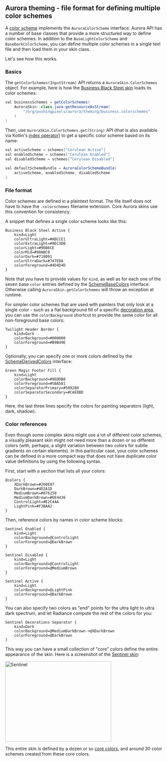 ## Aurora theming - file format for defining multiple color schemes

A [color scheme](colorschemes.md) implements the `AuroraColorScheme` interface. Aurora API has a number of base classes that provide a more structured way to define color schemes. In addition to the `BaseLightColorScheme` and `BaseDarkColorScheme`, you can define multiple color schemes in a single text file and then load them in your skin class.

Let's see how this works.

### Basics

The `getColorSchemes(InputStream)` API returns a `AuroraSkin.ColorSchemes` object. For example, here is how the [Business Black Steel skin](toneddown.md#business-black-steel) loads its color schemes:

```java
val businessSchemes = getColorSchemes(
    AuroraSkin::class.java.getResourceAsStream(
        "/org/pushingpixels/aurora/theming/business.colorschemes"
    )
)
```

Then, use `AuroraSkin.ColorSchemes.get(String)` API (that is also available via Kotlin's [index operator](https://kotlinlang.org/api/latest/jvm/stdlib/kotlin/-array/get.html)) to get a specific color scheme based on its name:

```java
val activeScheme = schemes["Cerulean Active"]
val enabledScheme = schemes["Cerulean Enabled"]
val disabledScheme = schemes["Cerulean Disabled"]

val defaultSchemeBundle = AuroraColorSchemeBundle(
    activeScheme, enabledScheme, disabledScheme
)
```

### File format

Color schemes are defined in a plaintext format. The file itself does not have to have the `.colorschemes` filename extension. Core Aurora skins use this convention for consistency.

A snippet that defines a single color scheme looks like this:

```plaintext
Business Black Steel Active {
    kind=Light
    colorUltraLight=#ABCCE1
    colorExtraLight=#9EC3DB
    colorLight=#96B6CE
    colorMid=#90ABC0
    colorDark=#718091
    colorUltraDark=#747E8A
    colorForeground=#4D4D4D
}
```

Note that you have to provide values for `kind`, as well as for each one of the seven base `color` entries defined by the [SchemeBaseColors](https://github.com/kirill-grouchnikov/aurora/blob/icicle/theming/src/commonMain/kotlin/org/pushingpixels/aurora/theming/colorscheme/SchemeBaseColors.kt) interface. Otherwise calling `AuroraSkin.getColorSchemes` will throw an exception at runtime.

For simpler color schemes that are used with painters that only look at a single color - such as a flat background fill of a specific [decoration area](../painters/decoration.md), you can use the `colorBackground` shortcut to provide the same color for all non-foreground base colors:

```plaintext
Twilight Header Border {
    kind=Dark
    colorBackground=#000000
    colorForeground=#B9B49E
}
```

Optionally, you can specify one or more colors defined by the [SchemeDerivedColors](https://github.com/kirill-grouchnikov/aurora/blob/icicle/theming/src/commonMain/kotlin/org/pushingpixels/aurora/theming/colorscheme/SchemeDerivedColors.kt) interface:

```plaintext
Green Magic Footer Fill {
    kind=Light
    colorBackground=#9EDDB8
    colorForeground=#5BA581
    colorSeparatorPrimary=#589288
    colorSeparatorSecondary=#CAE8BD
}
```

Here, the last three lines specify the colors for painting separators (light, dark, shadow).

### Color references

Even though some complex skins might use a lot of different color schemes, a visually pleasant skin might not need more than a dozen or so different colors (with, perhaps, a slight variation between two colors for subtle gradients on certain elements). In this particular case, your color schemes can be defined in a more compact way that does not have duplicate color value definitions by using the following syntax.

First, start with a section that lists all your colors:

```plaintext
@colors {
    XDarkBrown=#260E07
    DarkBrown=#4D2A1D
    MediumBrown=#876250
    MediumDarkBrown=#6E4436
    ControlLight=#E2C4AA
    LightPink=#F3BAA2
}
```

Then, reference colors by names in color scheme blocks:
```plaintext
Sentinel Enabled {
    kind=Light
    colorBackground=@ControlLight
    colorForeground=@DarkBrown
}

Sentinel Disabled {
    kind=Light
    colorBackground=@ControlLight
    colorForeground=@MediumBrown
}

Sentinel Active {
    kind=Light
    colorBackground=@LightPink
    colorForeground=@DarkBrown
}
```

You can also specify two colors as "end" points for the ultra light to ultra dark spectrum, and let Radiance compute the rest of the colors for you:

```plaintext
Sentinel Decorations Separator {
    kind=Dark
    colorBackground=@MediumDarkBrown->@XDarkBrown
    colorForeground=@DarkBrown
}
```

This way you can have a small collection of "core" colors define the entire appearance of the skin. Here is a screenshot of the [Sentinel skin](toneddown.md#sentinel):

<img alt="Sentinel" src="https://raw.githubusercontent.com/kirill-grouchnikov/aurora/icicle/docs/images/theming/skins/sentinel.png" width="340" height="258">

This entire skin is defined by a dozen or so [core colors](https://github.com/kirill-grouchnikov/aurora/blob/icicle/theming/src/desktopMain/resources/org/pushingpixels/aurora/theming/sentinel.colorschemes), and around 30 color schemes created from these core colors.
